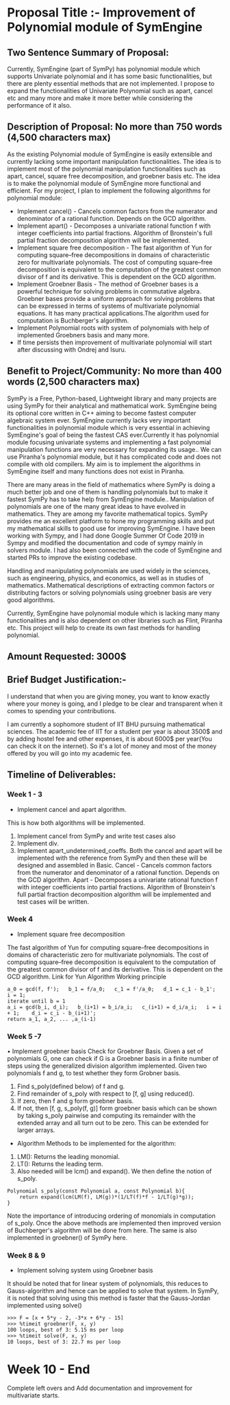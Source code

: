 # Proposal Title :- Improvement of Polynomial module of SymEngine

## Two Sentence Summary of Proposal:
Currently, SymEngine (part of SymPy) has polynomial module which supports Univariate polynomial and it has some basic functionalities, but there are plenty essential methods that are not implemented. I propose to expand the functionalities of Univariate Polynomial such as apart, cancel etc and many more and make it more better while considering the performance of it also.


## Description of Proposal: No more than 750 words (4,500 characters max)

As the existing Polynomial module of SymEngine is easily extensible and currently lacking  some important manipulation functionalities. The idea is to implement most of the polynomial manipulation functionalities such as apart, cancel, square free decomposition, and groebner basis etc.  The idea is to make the polynomial module of SymEngine more functional and efficient.
	For my project, I plan to implement the following algorithms for polynomial module:
* Implement cancel() - Cancels common factors from the numerator and denominator of a rational function. Depends on the GCD algorithm.
* Implement apart() - Decomposes a univariate rational function f with integer coefficients into partial fractions. Algorithm of Bronstein's full partial fraction decomposition algorithm will be implemented.
* Implement square free decomposition - The fast algorithm of Yun for computing square–free decompositions in domains of characteristic zero for multivariate polynomials. The cost of computing square–free decomposition is equivalent to the computation of the greatest common divisor of f and its derivative. This is dependent on the GCD algorithm.
* Implement Groebner Basis - The method of Groebner bases is a powerful technique for solving problems in commutative algebra. Groebner bases provide a uniform approach for solving problems that can be expressed in terms of systems of multivariate polynomial equations. It has many practical applications.The algorithm used for computation is Buchberger's algorithm.
* Implement Polynomial roots with system of polynomials with help of implemented Groebners basis and many more. 
* If time persists then improvement of multivariate polynomial will start after discussing with Ondrej and Isuru.

## Benefit to Project/Community: No more than 400 words (2,500 characters max)

SymPy is a Free, Python-based, Lightweight library and many projects are using SymPy for their analytical and mathematical work. SymEngine being its optional core written in C++ aiming to become fastest computer algebraic system ever.
SymEngine currently lacks very important functionalities in polynomial module which is very essential in achieving SymEngine's goal of being the fastest CAS ever.Currently it has  polynomial module focusing univariate systems and implementing a fast polynomial manipulation functions are very necessary for expanding its usage.. We can use Piranha's polynomial module, but it has complicated code and does not compile with old compilers. My aim is to implement the algorithms in SymEngine itself and many functions does not exist in Piranha.

There are many areas in the field of mathematics where SymPy is doing a much better job and one of them is handling polynomials but to make it fastest SymPy has to take help from SymEngine module.. Manipulation of polynomials are one of the many great ideas to have evolved in mathematics. They are among my favorite mathematical topics. SymPy provides me an excellent platform to hone my programming skills and put my mathematical skills to good use for improving SymEngine. I have been working with Sympy, and I had done Google Summer Of Code 2019 in Sympy and modified the documentation and code of sympy mainly in solvers module. I had also been connected with the code of SymEngine and started PRs to improve the existing codebase.

 Handling and manipulating polynomials are used widely in the sciences, such as engineering, physics, and economics, as well as in studies of mathematics. Mathematical descriptions of extracting common factors or distributing factors or solving polynomials using groebner basis are very good algorithms.

Currently, SymEngine have polynomial module which is lacking many many functionalities and is also dependent on other libraries such as Flint, Piranha etc. This project will help to create its own fast methods for handling polynomial.


## Amount Requested: 3000$
## Brief Budget Justification:-

I understand that when you are giving money, you want to know exactly where your money is going, and I pledge to be clear and transparent when it comes to spending your contributions.

I am currently a sophomore student of IIT BHU pursuing mathematical sciences. The academic fee of IIT for a student per year is about 3500$ and by adding hostel fee and other expenses, it is about 6000$ per year(You can check it on the internet). So it's a lot of money and most of the money offered by you will go into my academic fee.

## Timeline of Deliverables: 
### Week 1 - 3
 * Implement cancel and apart algorithm.
 
This is how both algorithms will be implemented.
1. Implement cancel from SymPy and write test cases also
2. Implement div.
3. Implement apart_undetermined_coeffs.
Both the cancel and apart will be implemented with the reference from SymPy and then these will be designed and assembled in Basic.
Cancel - Cancels common factors from the numerator and denominator of a rational function. Depends on the GCD algorithm.
Apart - Decomposes a univariate rational function f with integer coefficients into partial fractions. Algorithm of Bronstein's full partial fraction decomposition algorithm will be implemented and test cases will be written.
    	 
### Week 4

* Implement square free decomposition

The fast algorithm of Yun for computing square–free decompositions in domains of characteristic zero for multivariate polynomials. The cost of computing square–free decomposition is equivalent to the computation of the greatest common divisor of f and its derivative. This is dependent on the GCD algorithm.
Link for Yun Algorithm 
Working principle
```
a_0 = gcd(f, f');   b_1 = f/a_0;   c_1 = f'/a_0;   d_1 = c_1 - b_1';   i = 1;
iterate until b = 1
a_i = gcd(b_i, d_i);   b_(i+1) = b_i/a_i;   c_(i+1) = d_i/a_i;   i = i + 1;    d_i = c_i - b_(i+1)';
return a_1, a_2, ... ,a_(i-1)
```
### Week  5 -7

• Implement groebner basis
Check for Groebner Basis.
Given a set of polynomials G, one can check if G is a Groebner basis in a finite number of steps using the generalized division algorithm implemented.
Given two polynomials f and g, to test whether they form Grobner basis.
1. Find s_poly(defined below) of f and g.
2. Find remainder of s_poly with respect to [f, g] using reduced().
3. If zero, then f and g form groebner basis.
4. If not, then [f, g, s_poly(f, g)] form groebner basis which can be shown by taking s_poly pairwise and computing its remainder with the extended array and all turn out to be zero.
This can be extended for larger arrays.
* Algorithm
Methods to be implemented for the algorithm:
1. LM(): Returns the leading monomial.
2. LT(): Returns the leading term.
3. Also needed will be lcm() and expand().
We then define the notion of s_poly.
```
Polynomial s_poly(const Polynomial a, const Polynomial b){
	return expand(lcm(LM(f), LM(g))*(1/LT(f)*f - 1/LT(g)*g));
}
```
Note the importance of introducing ordering of monomials in computation of s_poly.
Once the above methods are implemented then improved version of Buchberger's algorithm will be done from here.
The same is also implemented in groebner() of SymPy here.

### Week 8 & 9

* Implement solving system using Groebner basis

It should be noted that for linear system of polynomials, this reduces to Gauss-algorithm and hence can be applied to solve that system. In SymPy, it is noted that solving using this method is faster that the Gauss-Jordan implemented using solve()
```
>>> F = [x + 5*y - 2, -3*x + 6*y - 15]
>>> %timeit groebner(F, x, y)
100 loops, best of 3: 5.15 ms per loop
>>> %timeit solve(F, x, y)
10 loops, best of 3: 22.7 ms per loop
```

# Week 10 - End
Complete left overs and Add documentation and improvement for multivariate starts.
